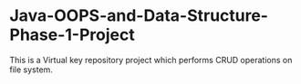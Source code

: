 # Java-OOPS-and-Data-Structure-Phase-1-Project
This is a Virtual key repository project which performs CRUD operations on file system.
